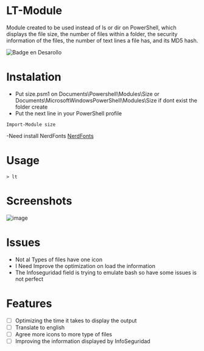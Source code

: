 # LT-Module
Module created to be used instead of ls or dir on PowerShell, which displays the file size, the number of files within a folder, the security information of the files, the number of text lines a file has, and its MD5 hash.

![Badge en Desarollo](https://img.shields.io/badge/STATUS-EN%20DESAROLLO-green)

# Instalation

- Put size.psm1 on Documents\Powershell\Modules\Size or Documents\MicrosoftWindowsPowerShell\Modules\Size if dont exist the folder create
- Put the next line in your PowerShell profile
```
Import-Module size
```
-Need install NerdFonts [NerdFonts](https://www.nerdfonts.com/)

# Usage

```
> lt
```

# Screenshots
![image](https://github.com/Nooch98/LT-Module/assets/73700510/ef2b1c2c-0ed3-426d-8183-12f1a2f2d207)


# Issues
- Not al Types of files have one icon
- I Need Improve the optimization on load the information
- The Infoseguridad field is trying to emulate bash so have some issues is not perfect

# Features
- [ ] Optimizing the time it takes to display the output
- [ ] Translate to english
- [ ] Agree more icons to more type of files
- [ ] Improving the information displayed by InfoSeguridad
